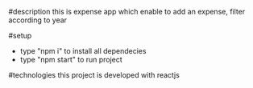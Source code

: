 #description
this is expense app which enable to add an expense, filter according to year

#setup
 - type "npm i" to install all dependecies
 - type "npm start" to run project

#technologies
 this project is developed with reactjs